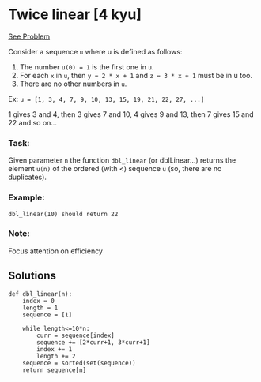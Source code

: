 # Twice linear [4 kyu]

[See Problem](https://www.codewars.com/kata/5672682212c8ecf83e000050)

Consider a sequence `u` where u is defined as follows:

1. The number `u(0) = 1` is the first one in `u`.
2. For each `x` in `u`, then `y = 2 * x + 1` and `z = 3 * x + 1` must be in u too.
3. There are no other numbers in `u`.

Ex: 
`u = [1, 3, 4, 7, 9, 10, 13, 15, 19, 21, 22, 27, ...]`

1 gives 3 and 4, then 3 gives 7 and 10, 4 gives 9 and 13, then 7 gives 15 and 22 and so on...

### Task:

Given parameter `n` the function `dbl_linear` (or dblLinear...) returns the element `u(n)` of the ordered (with <) sequence `u` (so, there are no duplicates).

### Example:

`dbl_linear(10) should return 22`


### Note:
Focus attention on efficiency

## Solutions

```
def dbl_linear(n):
    index = 0
    length = 1
    sequence = [1]
    
    while length<=10*n:
        curr = sequence[index]
        sequence += [2*curr+1, 3*curr+1]
        index += 1
        length += 2
    sequence = sorted(set(sequence))
    return sequence[n]
```